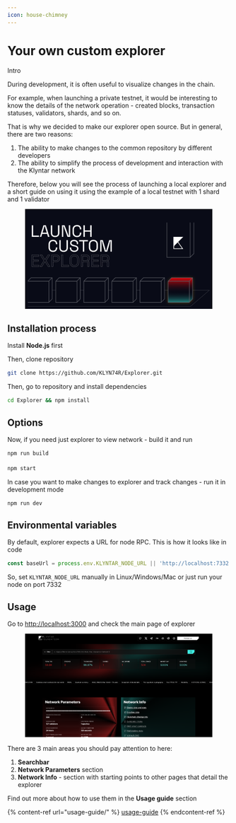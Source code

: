 ```yaml
---
icon: house-chimney
---
```


# Your own custom explorer

Intro

During development, it is often useful to visualize changes in the chain.

For example, when launching a private testnet, it would be interesting to know the details of the network operation - created blocks, transaction statuses, validators, shards, and so on.

That is why we decided to make our explorer open source. But in general, there are two reasons:

1. The ability to make changes to the common repository by different developers
2. The ability to simplify the process of development and interaction with the Klyntar network

Therefore, below you will see the process of launching a local explorer and a short guide on using it using the example of a local testnet with 1 shard and 1 validator

<figure><img src="../../.gitbook/assets/Thumbnail.png" alt=""><figcaption></figcaption></figure>

## Installation process

Install **Node.js** first

Then, clone repository

```bash
git clone https://github.com/KLYN74R/Explorer.git
```

Then, go to repository and install dependencies

```bash
cd Explorer && npm install
```

## Options

Now, if you need just explorer to view network - build it and run

```bash
npm run build

npm start
```

In case you want to make changes to explorer and track changes - run it in development mode

```bash
npm run dev
```

## Environmental variables

By default, explorer expects a URL for node RPC. This is how it looks like in code&#x20;

```typescript
const baseUrl = process.env.KLYNTAR_NODE_URL || 'http://localhost:7332';
```

So, set `KLYNTAR_NODE_URL` manually in Linux/Windows/Mac or just run your node on port 7332

## Usage

Go to [http://localhost:3000](http://localhost:3000) and check the main page of explorer

<figure><img src="../../.gitbook/assets/image (1) (1) (1) (1) (1) (1) (1) (1) (1) (1) (1) (1) (1) (1) (1) (1) (1) (1).png" alt=""><figcaption></figcaption></figure>

There are 3 main areas you should pay attention to here:

1. **Searchbar**
2. **Network Parameters** section
3. **Network Info** - section with starting points to other pages that detail the explorer

Find out more about how to use them in the **Usage guide** section

{% content-ref url="usage-guide/" %}
[usage-guide](usage-guide/)
{% endcontent-ref %}
